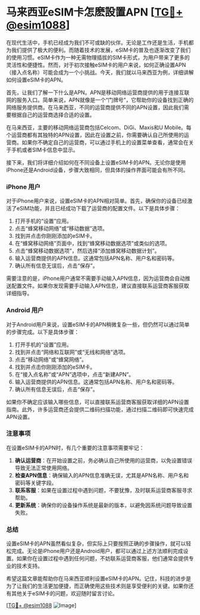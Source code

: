 # 马来西亚eSIM卡怎麽設置APN [[TG💪+ @esim1088](https://t.me/s/esim1088)]

在现代生活中，手机已经成为我们不可或缺的伙伴。无论是工作还是生活，手机都为我们提供了极大的便利。而随着技术的发展，eSIM卡的普及也逐渐改变了我们的使用习惯。eSIM卡作为一种无需物理插拔的SIM卡形式，为用户带来了更多的灵活性和便捷性。然而，对于初次接触eSIM卡的用户来说，如何正确设置APN（接入点名称）可能会成为一个小挑战。今天，我们就以马来西亚为例，详细讲解如何设置eSIM卡的APN。

首先，让我们了解一下什么是APN。APN是移动网络运营商提供的用于连接互联网的服务入口。简单来说，APN就像是一个“门牌号”，它帮助你的设备找到正确的网络服务提供商。在马来西亚，不同的运营商提供不同的APN设置，因此我们需要根据自己的运营商选择合适的设置。

在马来西亚，主要的移动网络运营商包括Celcom、DiGi、Maxis和U Mobile。每个运营商都有其独特的APN设置，因此在设置之前，你需要确认自己所使用的运营商。如果你不确定自己的运营商，可以通过手机上的设置菜单查看，通常会在关于手机或者SIM卡信息中显示。

接下来，我们将详细介绍如何在不同设备上设置eSIM卡的APN。无论你是使用iPhone还是Android设备，步骤大致相同，但具体的操作界面可能会有所不同。

### iPhone 用户

对于iPhone用户来说，设置eSIM卡的APN相对简单。首先，确保你的设备已经激活了eSIM功能，并且已经成功下载了运营商的配置文件。以下是具体步骤：

1. 打开手机的“设置”应用。
2. 点击“蜂窝移动网络”或“移动数据”选项。
3. 找到并点击你刚刚添加的eSIM卡。
4. 在“蜂窝移动网络”页面中，找到“蜂窝移动数据选项”或类似的选项。
5. 点击“蜂窝移动数据选项”，然后选择“添加蜂窝移动数据计划”。
6. 输入运营商提供的APN信息。这通常包括APN名称、用户名和密码等。
7. 确认所有信息无误后，点击“保存”。

需要注意的是，iPhone用户通常不需要手动输入APN信息，因为运营商会自动推送配置文件。如果你发现需要手动输入APN信息，建议直接联系运营商客服获取详细指导。

### Android 用户

对于Android用户来说，设置eSIM卡的APN稍微复杂一些，但仍然可以通过简单的步骤完成。以下是具体步骤：

1. 打开手机的“设置”应用。
2. 找到并点击“网络和互联网”或“无线和网络”选项。
3. 点击“移动网络”或“蜂窝网络”。
4. 找到并点击你刚刚添加的eSIM卡。
5. 在“接入点名称”或“APN”选项中，点击“新建APN”。
6. 输入运营商提供的APN信息。这通常包括APN名称、用户名和密码等。
7. 确认所有信息无误后，点击“保存”。

如果你不确定应该输入哪些信息，可以直接联系运营商客服获取详细的APN设置指南。此外，许多运营商还会提供二维码扫描功能，通过扫描二维码即可快速完成APN设置。

### 注意事项

在设置eSIM卡的APN时，有几个重要的注意事项需要牢记：

1. **确认运营商**：在开始设置之前，务必确认自己所使用的运营商，以免设置错误导致无法正常使用网络。
2. **检查APN信息**：确保输入的APN信息准确无误，尤其是APN名称、用户名和密码等关键字段。
3. **联系客服**：如果在设置过程中遇到问题，不要犹豫，及时联系运营商客服寻求帮助。
4. **更新系统**：确保你的设备操作系统是最新的版本，以避免因系统问题导致设置失败。

### 总结

设置eSIM卡的APN虽然看似复杂，但实际上只要按照正确的步骤操作，就可以轻松完成。无论是iPhone用户还是Android用户，都可以通过上述方法顺利完成设置。如果你在设置过程中遇到任何问题，不妨联系运营商客服，他们通常会提供专业的技术支持。

希望这篇文章能帮助你在马来西亚顺利设置eSIM卡的APN。记住，科技的进步是为了让我们的生活更加便捷，而正确使用这些技术则是享受便利的关键。如果你还有其他关于eSIM卡的问题，欢迎随时留言讨论。

[[TG💪+ @esim1088](https://t.me/s/esim1088) ![Image](https://i.postimg.cc/4NQfJmqS/Snipaste-2025-05-13-00-14-12.png)]